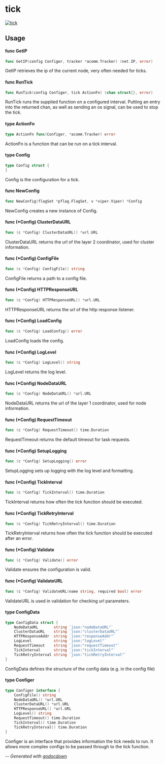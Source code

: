 # tick

[![tick](https://godoc.org/github.com/cerana/cerana/tick?status.svg)](https://godoc.org/github.com/cerana/cerana/tick)



## Usage

#### func  GetIP

```go
func GetIP(config Configer, tracker *acomm.Tracker) (net.IP, error)
```
GetIP retrieves the ip of the current node, very often needed for ticks.

#### func  RunTick

```go
func RunTick(config Configer, tick ActionFn) (chan struct{}, error)
```
RunTick runs the supplied function on a configured interval. Putting an entry
into the returned chan, as well as sending an os signal, can be used to stop the
tick.

#### type ActionFn

```go
type ActionFn func(Configer, *acomm.Tracker) error
```

ActionFn is a function that can be run on a tick interval.

#### type Config

```go
type Config struct {
}
```

Config is the configuration for a tick.

#### func  NewConfig

```go
func NewConfig(flagSet *pflag.FlagSet, v *viper.Viper) *Config
```
NewConfig creates a new instance of Config.

#### func (*Config) ClusterDataURL

```go
func (c *Config) ClusterDataURL() *url.URL
```
ClusterDataURL returns the url of the layer 2 coordinator, used for cluster
information.

#### func (*Config) ConfigFile

```go
func (c *Config) ConfigFile() string
```
ConfigFile returns a path to a config file.

#### func (*Config) HTTPResponseURL

```go
func (c *Config) HTTPResponseURL() *url.URL
```
HTTPResponseURL returns the url of the http response listener.

#### func (*Config) LoadConfig

```go
func (c *Config) LoadConfig() error
```
LoadConfig loads the config.

#### func (*Config) LogLevel

```go
func (c *Config) LogLevel() string
```
LogLevel returns the log level.

#### func (*Config) NodeDataURL

```go
func (c *Config) NodeDataURL() *url.URL
```
NodeDataURL returns the url of the layer 1 coordinator, used for node
information.

#### func (*Config) RequestTimeout

```go
func (c *Config) RequestTimeout() time.Duration
```
RequestTimeout returns the default timeout for task requests.

#### func (*Config) SetupLogging

```go
func (c *Config) SetupLogging() error
```
SetupLogging sets up logging with the log level and formatting.

#### func (*Config) TickInterval

```go
func (c *Config) TickInterval() time.Duration
```
TickInterval returns how often the tick function should be executed.

#### func (*Config) TickRetryInterval

```go
func (c *Config) TickRetryInterval() time.Duration
```
TickRetryInterval returns how often the tick function should be executed after
an error.

#### func (*Config) Validate

```go
func (c *Config) Validate() error
```
Validate ensures the configuration is valid.

#### func (*Config) ValidateURL

```go
func (c *Config) ValidateURL(name string, required bool) error
```
ValidateURL is used in validation for checking url parameters.

#### type ConfigData

```go
type ConfigData struct {
	NodeDataURL       string `json:"nodeDataURL"`
	ClusterDataURL    string `json:"clusterDataURL"`
	HTTPResponseAddr  string `json:"responseAddr"`
	LogLevel          string `json:"logLevel"`
	RequestTimeout    string `json:"requestTimeout"`
	TickInterval      string `json:"tickInterval"`
	TickRetryInterval string `json:"tickRetryInterval"`
}
```

ConfigData defines the structure of the config data (e.g. in the config file)

#### type Configer

```go
type Configer interface {
	ConfigFile() string
	NodeDataURL() *url.URL
	ClusterDataURL() *url.URL
	HTTPResponseURL() *url.URL
	LogLevel() string
	RequestTimeout() time.Duration
	TickInterval() time.Duration
	TickRetryInterval() time.Duration
}
```

Configer is an interface that provides information the tick needs to run. It
allows more complex configs to be passed through to the tick function.

--
*Generated with [godocdown](https://github.com/robertkrimen/godocdown)*
